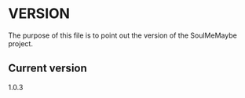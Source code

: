 # VERSION

The purpose of this file is to point out the version of the SoulMeMaybe
project.

## Current version

1.0.3
